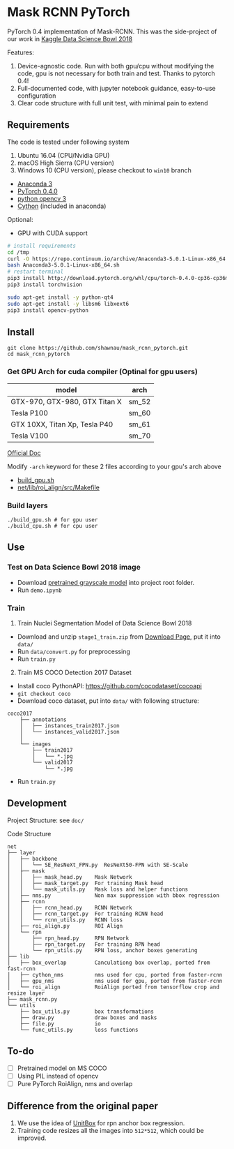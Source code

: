 
# Mask RCNN PyTorch
PyTorch 0.4 implementation of Mask-RCNN. This was the side-project of our work in [Kaggle Data Science Bowl 2018](https://github.com/shawnau/DataScienceBowl2018)

Features:

1. Device-agnostic code. Run with both gpu/cpu without modifying the code, gpu is not necessary for both train and test. Thanks to pytorch 0.4!
3. Full-documented code, with jupyter notebook guidance, easy-to-use configuration
4. Clear code structure with full unit test, with minimal pain to extend

## Requirements

The code is tested under following system

1. Ubuntu 16.04 (CPU/Nvidia GPU)
2. macOS High Sierra (CPU version)
3. Windows 10 (CPU version), please checkout to `win10` branch

 - [Anaconda 3](https://anaconda.org)
 - [PyTorch 0.4.0](https://pytorch.org)
 - [python opencv 3](https://pypi.org/project/opencv-python/)
 - [Cython](http://cython.org) (included in anaconda)

Optional:
 - GPU with CUDA support

```bash
# install requirements
cd /tmp
curl -O https://repo.continuum.io/archive/Anaconda3-5.0.1-Linux-x86_64.sh
bash Anaconda3-5.0.1-Linux-x86_64.sh
# restart terminal
pip3 install http://download.pytorch.org/whl/cpu/torch-0.4.0-cp36-cp36m-linux_x86_64.whl
pip3 install torchvision

sudo apt-get install -y python-qt4
sudo apt-get install -y libsm6 libxext6
pip3 install opencv-python
```

## Install

```
git clone https://github.com/shawnau/mask_rcnn_pytorch.git
cd mask_rcnn_pytorch
```

### Get GPU Arch for cuda compiler (Optinal for gpu users)

| model | arch |
|--|--|
| GTX-970, GTX-980, GTX Titan X | sm_52 |
| Tesla P100 | sm_60 |
| GTX 10XX, Titan Xp, Tesla P40| sm_61 |
| Tesla V100 | sm_70 |

[Official Doc](https://docs.nvidia.com/cuda/cuda-compiler-driver-nvcc/index.html#virtual-architecture-feature-list)

Modify `-arch` keyword for these 2 files according to your gpu's arch above
 - [build_gpu.sh](https://github.com/shawnau/mask_rcnn_pytorch/blob/0c26d5dfaedbdf8ada0f96163a1e1f4103c2a843/build_gpu.sh#L11)
 - [net/lib/roi_align/src/Makefile](https://github.com/shawnau/mask_rcnn_pytorch/blob/0c26d5dfaedbdf8ada0f96163a1e1f4103c2a843/net/lib/roi_align/src/Makefile#L2)

### Build layers
```
./build_gpu.sh # for gpu user
./build_cpu.sh # for cpu user
```

## Use

### Test on Data Science Bowl 2018 image
 - Download [pretrained grayscale model](https://drive.google.com/open?id=1E61LL0fPMVeYhPAZCbt3A6PbmM8vj4Ku) into project root folder.
 - Run `demo.ipynb`

### Train
1. Train Nuclei Segmentation Model of Data Science Bowl 2018
 - Download  and unzip `stage1_train.zip` from [Download Page](https://www.kaggle.com/c/data-science-bowl-2018/data), put it into `data/`
 - Run `data/convert.py` for preprocessing
 - Run  `train.py`

2. Train MS COCO Detection 2017 Dataset
 - Install coco PythonAPI: https://github.com/cocodataset/cocoapi
 - `git checkout coco`
 - Download coco dataset, put into `data/` with following structure:

```
coco2017
    ├── annotations
    │   ├── instances_train2017.json
    │   └── instances_valid2017.json
    │
    └── images
        ├── train2017
        │   └── *.jpg
        └── valid2017
            └── *.jpg
```
  - Run `train.py`

## Development
Project Structure: see `doc/`

Code Structure
```
net
├── layer
│   ├── backbone
│   │   └── SE_ResNeXt_FPN.py  ResNeXt50-FPN with SE-Scale
│   ├── mask
│   │   ├── mask_head.py    Mask Network
│   │   ├── mask_target.py  For training Mask head
│   │   └── mask_utils.py   Mask loss and helper functions
│   ├── nms.py              Non max suppression with bbox regression
│   ├── rcnn
│   │   ├── rcnn_head.py    RCNN Network
│   │   ├── rcnn_target.py  For training RCNN head
│   │   └── rcnn_utils.py   RCNN loss
│   ├── roi_align.py        ROI Align
│   └── rpn
│       ├── rpn_head.py     RPN Network
│       ├── rpn_target.py   For training RPN head
│       └── rpn_utils.py    RPN loss, anchor boxes generating
├── lib
│   ├── box_overlap         Canculationg box overlap, ported from fast-rcnn
│   ├── cython_nms          nms used for cpu, ported from faster-rcnn
│   ├── gpu_nms             nms used for gpu, ported from faster-rcnn
│   └── roi_align           RoiAlign ported from tensorflow crop and resize layer
├── mask_rcnn.py
└── utils
    ├── box_utils.py        box transformations
    ├── draw.py             draw boxes and masks
    ├── file.py             io
    └── func_utils.py       loss functions
```

## To-do
 - [ ] Pretrained model on MS COCO
 - [ ] Using PIL instead of opencv
 - [ ] Pure PyTorch RoiAlign, nms and overlap

## Difference from the original paper

1. We use the idea of [UnitBox](https://arxiv.org/abs/1608.01471) for rpn anchor box regression.
2. Training code resizes all the images into `512*512`, which could be improved.

